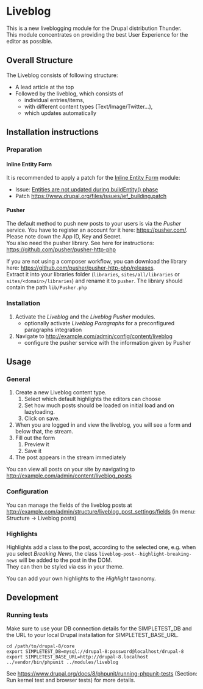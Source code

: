 # Liveblog

This is a new liveblogging module for the Drupal distribution Thunder.  
This module concentrates on providing the best User Experience for the editor as possible.

## Overall Structure
The Liveblog consists of following structure:
- A lead article at the top
- Followed by the liveblog, which consists of
  - individual entries/items,
  - with different content types (Text/Image/Twitter...),
  - which updates automatically
  
## Installation instructions

### Preparation
#### Inline Entity Form
It is recommended to apply a patch for the [Inline Entity Form](https://www.drupal.org/project/inline_entity_form) module:
- Issue: [Entities are not updated during buildEntity() phase](https://www.drupal.org/node/2830829)
- Patch https://www.drupal.org/files/issues/ief_building.patch

#### Pusher
The default method to push new posts to your users is via the _Pusher_ service.
You have to register an account for it here: https://pusher.com/. Please note down 
the App ID, Key and Secret.  
You also need the pusher library. See here for instructions: https://github.com/pusher/pusher-http-php

If you are not using a composer workflow, you can download the library here: https://github.com/pusher/pusher-http-php/releases.  
Extract it into your libraries folder (`libraries`, `sites/all/libraries` or `sites/<domain>/libraries`) and rename it to `pusher`.
The library should contain the path `lib/Pusher.php`

### Installation
1. Activate the _Liveblog_ and the _Liveblog Pusher_ modules.
    - optionally activate _Liveblog Paragraphs_ for a preconfigured 
     paragraphs integration
2. Navigate to http://example.com/admin/config/content/liveblog
    - configure the pusher service with the information given by Pusher
     
## Usage
### General
1. Create a new Liveblog content type. 
    1. Select which default highlights the editors can choose
    2. Set how much posts should be loaded on initial load and on lazyloading.
    3. Click on save.
2. When you are logged in and view the liveblog, you will see a form and below that,
the stream.
3. Fill out the form
    1. Preview it
    2. Save it
4. The post appears in the stream immediately

You can view all posts on your site by navigating to http://example.com/admin/content/liveblog_posts

### Configuration
You can manage the fields of the liveblog posts at 
http://example.com/admin/structure/liveblog_post_settings/fields 
(in menu: Structure -> Liveblog posts)

### Highlights
Highlights add a class to the post, according to the selected one, e.g. when you
select _Breaking News_, the class 
`liveblog-post--highlight-breaking-news` will be added to the post in the DOM.  
They can then be styled via css in your theme.
 
You can add your own highlights to the _Highlight_ taxonomy. 

## Development

### Running tests

Make sure to use your DB connection details for the SIMPLETEST_DB and the URL to
your local Drupal installation for SIMPLETEST_BASE_URL.

    cd /path/to/drupal-8/core
    export SIMPLETEST_DB=mysql://drupal-8:password@localhost/drupal-8
    export SIMPLETEST_BASE_URL=http://drupal-8.localhost
    ../vendor/bin/phpunit ../modules/liveblog
   
See https://www.drupal.org/docs/8/phpunit/running-phpunit-tests (Section:
Run kernel test and browser tests) for more details.



